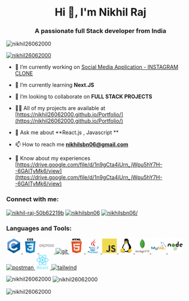 <h1 align="center">Hi 👋, I'm Nikhil Raj</h1>
<h3 align="center">A passionate full Stack developer from India</h3>

<p align="left"> <img src="https://komarev.com/ghpvc/?username=nikhil26062000&label=Profile%20views&color=0e75b6&style=flat" alt="nikhil26062000" /> </p>

<p align="left"> <a href="https://github.com/ryo-ma/github-profile-trophy"><img src="https://github-profile-trophy.vercel.app/?username=nikhil26062000" alt="nikhil26062000" /></a> </p>

- 🔭 I’m currently working on [Social Media Application - INSTAGRAM CLONE](https://github.com/Nikhil26062000/Social-Media-App-Instagram)

- 🌱 I’m currently learning **Next.JS**

- 👯 I’m looking to collaborate on **FULL STACK PROJECTS**

- 👨‍💻 All of my projects are available at [https://nikhil26062000.github.io/Portfolio/](https://nikhil26062000.github.io/Portfolio/)

- 💬 Ask me about **React.js , Javascript **

- 📫 How to reach me **nikhilsbn06@gmail.com**

- 📄 Know about my experiences [https://drive.google.com/file/d/1n9gCta4iUrn_jWpu5hY7H--6GAITyMk6/view](https://drive.google.com/file/d/1n9gCta4iUrn_jWpu5hY7H--6GAITyMk6/view)

<h3 align="left">Connect with me:</h3>
<p align="left">
<a href="https://linkedin.com/in/nikhil-raj-50b62219b" target="blank"><img align="center" src="https://raw.githubusercontent.com/rahuldkjain/github-profile-readme-generator/master/src/images/icons/Social/linked-in-alt.svg" alt="nikhil-raj-50b62219b" height="30" width="40" /></a>
<a href="https://www.hackerrank.com/nikhilsbn06" target="blank"><img align="center" src="https://raw.githubusercontent.com/rahuldkjain/github-profile-readme-generator/master/src/images/icons/Social/hackerrank.svg" alt="nikhilsbn06" height="30" width="40" /></a>
<a href="https://www.leetcode.com/nikhilsbn06/" target="blank"><img align="center" src="https://raw.githubusercontent.com/rahuldkjain/github-profile-readme-generator/master/src/images/icons/Social/leet-code.svg" alt="nikhilsbn06/" height="30" width="40" /></a>
</p>

<h3 align="left">Languages and Tools:</h3>
<p align="left"> <a href="https://www.cprogramming.com/" target="_blank" rel="noreferrer"> <img src="https://raw.githubusercontent.com/devicons/devicon/master/icons/c/c-original.svg" alt="c" width="40" height="40"/> </a> <a href="https://www.w3schools.com/css/" target="_blank" rel="noreferrer"> <img src="https://raw.githubusercontent.com/devicons/devicon/master/icons/css3/css3-original-wordmark.svg" alt="css3" width="40" height="40"/> </a> <a href="https://expressjs.com" target="_blank" rel="noreferrer"> <img src="https://raw.githubusercontent.com/devicons/devicon/master/icons/express/express-original-wordmark.svg" alt="express" width="40" height="40"/> </a> <a href="https://git-scm.com/" target="_blank" rel="noreferrer"> <img src="https://www.vectorlogo.zone/logos/git-scm/git-scm-icon.svg" alt="git" width="40" height="40"/> </a> <a href="https://www.w3.org/html/" target="_blank" rel="noreferrer"> <img src="https://raw.githubusercontent.com/devicons/devicon/master/icons/html5/html5-original-wordmark.svg" alt="html5" width="40" height="40"/> </a> <a href="https://www.java.com" target="_blank" rel="noreferrer"> <img src="https://raw.githubusercontent.com/devicons/devicon/master/icons/java/java-original.svg" alt="java" width="40" height="40"/> </a> <a href="https://developer.mozilla.org/en-US/docs/Web/JavaScript" target="_blank" rel="noreferrer"> <img src="https://raw.githubusercontent.com/devicons/devicon/master/icons/javascript/javascript-original.svg" alt="javascript" width="40" height="40"/> </a> <a href="https://www.linux.org/" target="_blank" rel="noreferrer"> <img src="https://raw.githubusercontent.com/devicons/devicon/master/icons/linux/linux-original.svg" alt="linux" width="40" height="40"/> </a> <a href="https://www.mongodb.com/" target="_blank" rel="noreferrer"> <img src="https://raw.githubusercontent.com/devicons/devicon/master/icons/mongodb/mongodb-original-wordmark.svg" alt="mongodb" width="40" height="40"/> </a> <a href="https://www.mysql.com/" target="_blank" rel="noreferrer"> <img src="https://raw.githubusercontent.com/devicons/devicon/master/icons/mysql/mysql-original-wordmark.svg" alt="mysql" width="40" height="40"/> </a> <a href="https://nodejs.org" target="_blank" rel="noreferrer"> <img src="https://raw.githubusercontent.com/devicons/devicon/master/icons/nodejs/nodejs-original-wordmark.svg" alt="nodejs" width="40" height="40"/> </a> <a href="https://postman.com" target="_blank" rel="noreferrer"> <img src="https://www.vectorlogo.zone/logos/getpostman/getpostman-icon.svg" alt="postman" width="40" height="40"/> </a> <a href="https://reactjs.org/" target="_blank" rel="noreferrer"> <img src="https://raw.githubusercontent.com/devicons/devicon/master/icons/react/react-original-wordmark.svg" alt="react" width="40" height="40"/> </a> <a href="https://tailwindcss.com/" target="_blank" rel="noreferrer"> <img src="https://www.vectorlogo.zone/logos/tailwindcss/tailwindcss-icon.svg" alt="tailwind" width="40" height="40"/> </a> </p>

<p><img align="left" src="https://github-readme-stats.vercel.app/api/top-langs?username=nikhil26062000&show_icons=true&locale=en&layout=compact" alt="nikhil26062000" /></p>

<p>&nbsp;<img align="center" src="https://github-readme-stats.vercel.app/api?username=nikhil26062000&show_icons=true&locale=en" alt="nikhil26062000" /></p>

<p><img align="center" src="https://github-readme-streak-stats.herokuapp.com/?user=nikhil26062000&" alt="nikhil26062000" /></p>

